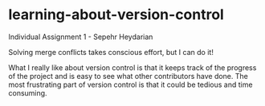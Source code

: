 # learning-about-version-control
Individual Assignment 1 - Sepehr Heydarian

Solving merge conflicts takes conscious effort, but I can do it!

What I really like about version control is that it keeps track of the progress of the project and is easy to see what other contributors have done.
The most frustrating part of version control is that it could be tedious and time consuming.